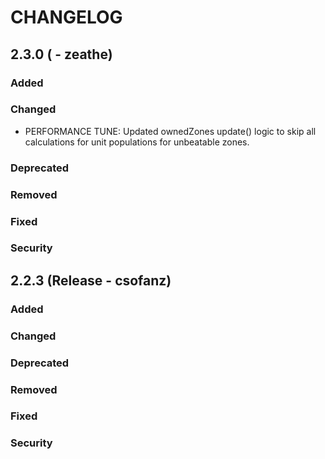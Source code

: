 
CHANGELOG
=========


2.3.0 ( - zeathe)
-----------------

### Added

### Changed

* PERFORMANCE TUNE: Updated ownedZones update() logic to skip all calculations 
  for unit populations for unbeatable zones.

### Deprecated

### Removed

### Fixed

### Security



2.2.3 (Release - csofanz)
-------------------------

### Added

### Changed

### Deprecated

### Removed

### Fixed

### Security

